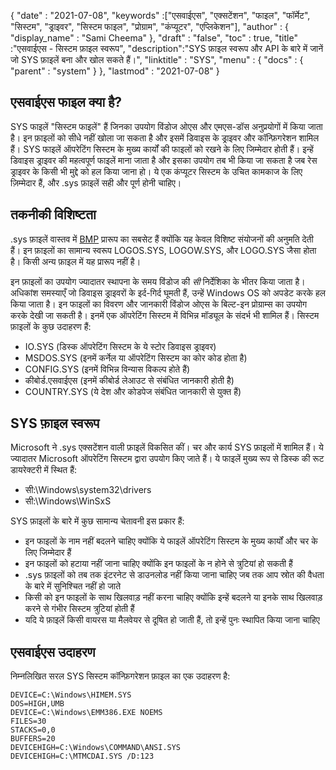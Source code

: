 {
  "date" : "2021-07-08",
  "keywords" :["एसवाईएस", "एक्सटेंशन", "फाइल", "फॉर्मेट", "सिस्टम", "ड्राइवर", "सिस्टम फाइल", "प्रोग्राम", "कंप्यूटर", "एप्लिकेशन"],
  "author" : {
    "display_name" : "Sami Cheema"
},
  "draft" : "false",
  "toc" : true,
  "title" :"एसवाईएस - सिस्टम फ़ाइल स्वरूप",
  "description":"SYS फ़ाइल स्वरूप और API के बारे में जानें जो SYS फ़ाइलें बना और खोल सकते हैं।",
  "linktitle" : "SYS",
  "menu" : {
    "docs" : {
      "parent" : "system"
}
},
  "lastmod" : "2021-07-08"
}

## एसवाईएस फाइल क्या है? ##

SYS फाइलें "सिस्टम फाइलें" हैं जिनका उपयोग विंडोज ओएस और एमएस-डॉस अनुप्रयोगों में किया जाता है। इन फ़ाइलों को सीधे नहीं खोला जा सकता है और इसमें डिवाइस के ड्राइवर और कॉन्फ़िगरेशन शामिल हैं। SYS फाइलें ऑपरेटिंग सिस्टम के मुख्य कार्यों की फाइलों को रखने के लिए जिम्मेदार होती हैं। इन्हें डिवाइस ड्राइवर की महत्वपूर्ण फाइलें माना जाता है और इसका उपयोग तब भी किया जा सकता है जब रेस ड्राइवर के किसी भी मुद्दे को हल किया जाना हो। ये एक कंप्यूटर सिस्टम के उचित कामकाज के लिए ज़िम्मेदार हैं, और .sys फ़ाइलें सही और पूर्ण होनी चाहिए।


## तकनीकी विशिष्टता ##

.sys फ़ाइलें वास्तव में [BMP](/hi/image/bmp/) प्रारूप का सबसेट हैं क्योंकि यह केवल विशिष्ट संयोजनों की अनुमति देती हैं। इन फ़ाइलों का सामान्य स्वरूप LOGOS.SYS, LOGOW.SYS, और LOGO.SYS जैसा होता है। किसी अन्य फ़ाइल में यह प्रारूप नहीं है।

इन फ़ाइलों का उपयोग ज्यादातर स्थापना के समय विंडोज की *सी* निर्देशिका के भीतर किया जाता है। अधिकांश समस्याएँ जो डिवाइस ड्राइवरों के इर्द-गिर्द घूमती हैं, उन्हें Windows OS को अपडेट करके हल किया जाता है। इन फाइलों का विवरण और जानकारी विंडोज ओएस के बिल्ट-इन प्रोग्राम्स का उपयोग करके देखी जा सकती है। इनमें एक ऑपरेटिंग सिस्टम में विभिन्न मॉड्यूल के संदर्भ भी शामिल हैं।
सिस्टम फ़ाइलों के कुछ उदाहरण हैं:

* IO.SYS (डिस्क ऑपरेटिंग सिस्टम के ये स्टोर डिवाइस ड्राइवर)
* MSDOS.SYS (इनमें कर्नेल या ऑपरेटिंग सिस्टम का कोर कोड होता है)
* CONFIG.SYS (इनमें विभिन्न विन्यास विकल्प होते हैं)
* कीबोर्ड.एसवाईएस (इनमें कीबोर्ड लेआउट से संबंधित जानकारी होती है)
* COUNTRY.SYS (ये देश और कोडपेज संबंधित जानकारी से युक्त हैं)

## SYS फ़ाइल स्वरूप ##

Microsoft ने .sys एक्सटेंशन वाली फ़ाइलें विकसित कीं। चर और कार्य SYS फ़ाइलों में शामिल हैं। ये ज्यादातर Microsoft ऑपरेटिंग सिस्टम द्वारा उपयोग किए जाते हैं। ये फाइलें मुख्य रूप से डिस्क की रूट डायरेक्टरी में स्थित हैं:

* सी:\Windows\system32\drivers
* सी:\Windows\WinSxS

SYS फ़ाइलों के बारे में कुछ सामान्य चेतावनी इस प्रकार हैं:

* इन फाइलों के नाम नहीं बदलने चाहिए क्योंकि ये फाइलें ऑपरेटिंग सिस्टम के मुख्य कार्यों और चर के लिए जिम्मेदार हैं
* इन फाइलों को हटाया नहीं जाना चाहिए क्योंकि इन फाइलों के न होने से त्रुटियां हो सकती हैं
* .sys फ़ाइलों को तब तक इंटरनेट से डाउनलोड नहीं किया जाना चाहिए जब तक आप स्रोत की वैधता के बारे में सुनिश्चित नहीं हो जाते
* किसी को इन फाइलों के साथ खिलवाड़ नहीं करना चाहिए क्योंकि इन्हें बदलने या इनके साथ खिलवाड़ करने से गंभीर सिस्टम त्रुटियां होती हैं
* यदि ये फ़ाइलें किसी वायरस या मैलवेयर से दूषित हो जाती हैं, तो इन्हें पुनः स्थापित किया जाना चाहिए

## एसवाईएस उदाहरण ##

निम्नलिखित सरल SYS सिस्टम कॉन्फ़िगरेशन फ़ाइल का एक उदाहरण है:

```
DEVICE=C:\Windows\HIMEM.SYS
DOS=HIGH,UMB
DEVICE=C:\Windows\EMM386.EXE NOEMS
FILES=30
STACKS=0,0
BUFFERS=20
DEVICEHIGH=C:\Windows\COMMAND\ANSI.SYS
DEVICEHIGH=C:\MTMCDAI.SYS /D:123
```
